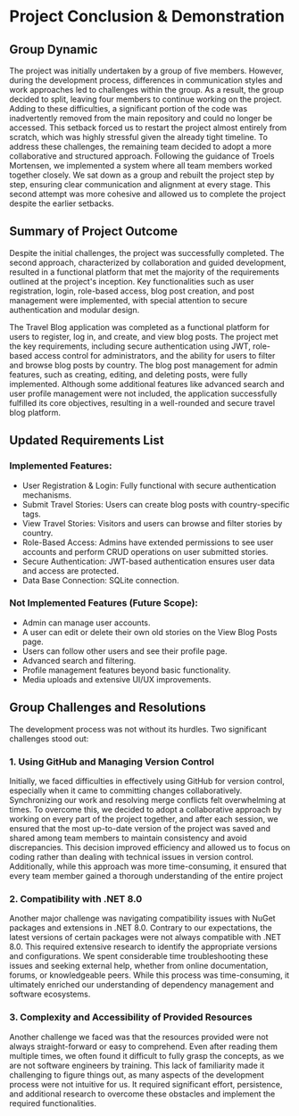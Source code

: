 # Project Conclusion & Demonstration
## Group Dynamic
The project was initially undertaken by a group of five members. However, during the development process, differences in communication styles and work approaches led to challenges within the group. As a result, the group decided to split, leaving four members to continue working on the project.
Adding to these difficulties, a significant portion of the code was inadvertently removed from the main repository and could no longer be accessed. This setback forced us to restart the project almost entirely from scratch, which was highly stressful given the already tight timeline.
To address these challenges, the remaining team decided to adopt a more collaborative and structured approach. Following the guidance of Troels Mortensen, we implemented a system where all team members worked together closely. We sat down as a group and rebuilt the project step by step, ensuring clear communication and alignment at every stage. This second attempt was more cohesive and allowed us to complete the project despite the earlier setbacks.

## Summary of Project Outcome
Despite the initial challenges, the project was successfully completed. The second approach, characterized by collaboration and guided development, resulted in a functional platform that met the majority of the requirements outlined at the project's inception. Key functionalities such as user registration, login, role-based access, blog post creation, and post management were implemented, with special attention to secure authentication and modular design.

The Travel Blog application was completed as a functional platform for users to register, log in, and create, and view blog posts. The project met the key requirements, including secure authentication using JWT, role-based access control for administrators, and the ability for users to filter and browse blog posts by country. The blog post management for admin features, such as creating, editing, and deleting posts, were fully implemented. Although some additional features like advanced search and user profile management were not included, the application successfully fulfilled its core objectives, resulting in a well-rounded and secure travel blog platform.

## Updated Requirements List
### Implemented Features:
-  User Registration & Login: Fully functional with secure authentication mechanisms.
-  Submit Travel Stories: Users can create blog posts with country-specific tags.
-  View Travel Stories: Visitors and users can browse and filter stories by country.
-  Role-Based Access: Admins have extended permissions to see user accounts and perform CRUD operations on user submitted stories.
-  Secure Authentication: JWT-based authentication ensures user data and access are protected.
-  Data Base Connection: SQLite connection.

### Not Implemented Features (Future Scope):
-  Admin can manage user accounts.
-  A user can edit or delete their own old stories on the View Blog Posts page.
-  Users can follow other users and see their profile page.
-  Advanced search and filtering.
-  Profile management features beyond basic functionality.
-  Media uploads and extensive UI/UX improvements.

## Group Challenges and Resolutions
The development process was not without its hurdles. Two significant challenges stood out:

### 1.	Using GitHub and Managing Version Control
Initially, we faced difficulties in effectively using GitHub for version control, especially when it came to committing changes collaboratively. Synchronizing our work and resolving merge conflicts felt overwhelming at times. To overcome this, we decided to adopt a collaborative approach by working  on every part of the project together, and after each session, we ensured that the most up-to-date version of the project was saved and shared among team members to maintain consistency and avoid discrepancies. This decision improved efficiency and allowed us to focus on coding rather than dealing with technical issues in version control. Additionally, while this approach was more time-consuming, it ensured that every team member gained a thorough understanding of the entire project

### 2.	Compatibility with .NET 8.0
Another major challenge was navigating compatibility issues with NuGet packages and extensions in .NET 8.0. Contrary to our expectations, the latest versions of certain packages were not always compatible with .NET 8.0. This required extensive research to identify the appropriate versions and configurations. We spent considerable time troubleshooting these issues and seeking external help, whether from online documentation, forums, or knowledgeable peers. While this process was time-consuming, it ultimately enriched our understanding of dependency management and software ecosystems.

### 3.	Complexity and Accessibility of Provided Resources
   Another challenge we faced was that the resources provided were not always straight-forward or easy to comprehend. Even after reading them multiple times, we often found it difficult to fully grasp the concepts, as we are not software engineers by training. This lack of familiarity made it challenging to figure things out, as many aspects of the development process were not intuitive for us. It required significant effort, persistence, and additional research to overcome these obstacles and implement the required functionalities.
